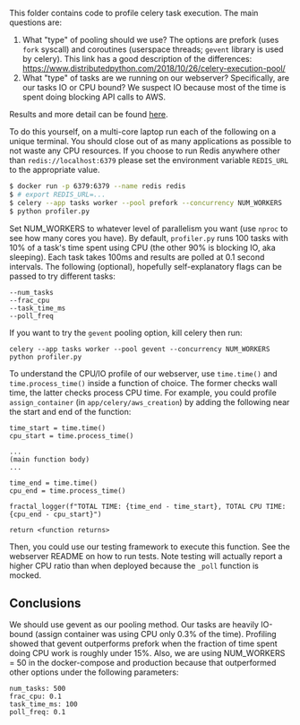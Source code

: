 This folder contains code to profile celery task execution. The main questions are:

1. What "type" of pooling should we use? The options are prefork (uses `fork` syscall)
   and coroutines (userspace threads; `gevent` library is used by celery). This link
   has a good description of the differences: https://www.distributedpython.com/2018/10/26/celery-execution-pool/
2. What "type" of tasks are we running on our webserver? Specifically, are our tasks IO
   or CPU bound? We suspect IO because most of the time is spent doing blocking API calls to AWS.

Results and more detail can be found [here](https://docs.google.com/spreadsheets/d/1ykcQvhhCdNhCl0IvZ7LQGtpNFIPMi8BS1Lls3xmZrtk/edit?usp=sharing).

To do this yourself, on a multi-core laptop run each of the following on a unique terminal. You should close out of as many applications as possible to not waste any CPU resources. If you choose to run Redis anywhere other than `redis://localhost:6379` please set the environment variable `REDIS_URL` to the appropriate value.

```bash
$ docker run -p 6379:6379 --name redis redis
$ # export REDIS_URL=...
$ celery --app tasks worker --pool prefork --concurrency NUM_WORKERS
$ python profiler.py
```

Set NUM_WORKERS to whatever level of parallelism you want (use `nproc` to see how many cores you have).
By default, `profiler.py` runs 100 tasks with 10% of a task's time spent using CPU
(the other 90% is blocking IO, aka sleeping). Each task takes 100ms and results are polled at
0.1 second intervals. The following (optional), hopefully self-explanatory flags can be passed to try different tasks:

```
--num_tasks
--frac_cpu
--task_time_ms
--poll_freq
```

If you want to try the `gevent` pooling option, kill celery then run:

```
celery --app tasks worker --pool gevent --concurrency NUM_WORKERS
python profiler.py
```

To understand the CPU/IO profile of our webserver, use `time.time()` and `time.process_time()` inside a function of choice. The former checks wall time, the latter checks process CPU time. For example, you could profile `assign_container` (in `app/celery/aws_creation`) by adding the following near the start and end of the function:

```
time_start = time.time()
cpu_start = time.process_time()

...
(main function body)
...

time_end = time.time()
cpu_end = time.process_time()

fractal_logger(f"TOTAL TIME: {time_end - time_start}, TOTAL CPU TIME: {cpu_end - cpu_start}")

return <function returns>
```

Then, you could use our testing framework to execute this function. See the webserver README on how to run tests. Note testing will actually report a higher CPU ratio than when deployed because the `_poll` function is mocked.

## Conclusions

We should use gevent as our pooling method. Our tasks are heavily IO-bound (assign container was using CPU only 0.3% of the time). Profiling showed that gevent outperforms prefork when the fraction of time spent doing CPU work is roughly under 15%. Also, we are using NUM_WORKERS = 50 in the docker-compose and production because that outperformed other options under the following parameters:

```
num_tasks: 500
frac_cpu: 0.1
task_time_ms: 100
poll_freq: 0.1
```
